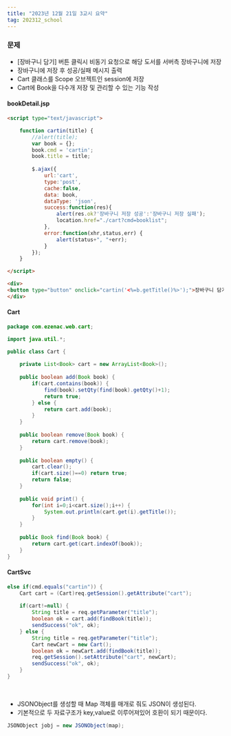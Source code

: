 ```yaml
---
title: "2023년 12월 21일 3교시 요약"
tag: 202312_school
---
```


### 문제

- [장바구니 담기] 버튼 클릭시 비동기 요청으로 해당 도서를 서버측 장바구니에 저장
- 장바구니에 저장 후 성공/실패 메시지 출력
- Cart 클래스를 Scope 오브젝트인 session에 저장
- Cart에 Book을 다수개 저장 및 관리할 수 있는 기능 작성

#### bookDetail.jsp

```html
<script type="text/javascript">

	function cartin(title) {
		//alert(title);
		var book = {};
		book.cmd = 'cartin';
		book.title = title;
		
		$.ajax({
			url:'cart',
			type:'post',
			cache:false,
			data: book,
			dataType: 'json',
			success:function(res){
				alert(res.ok?'장바구니 저장 성공':'장바구니 저장 실패');
				location.href="./cart?cmd=booklist";
			},
			error:function(xhr,status,err) {
				alert(status+", "+err);
			}			
		});
	}

</script>

<div>
<button type="button" onclick="cartin('<%=b.getTitle()%>');">장바구니 담기</button>
</div>
```


#### Cart

```java
package com.ezenac.web.cart;

import java.util.*;

public class Cart {
	
	private List<Book> cart = new ArrayList<Book>();
	
	public boolean add(Book book) {
		if(cart.contains(book)) {
			find(book).setQty(find(book).getQty()+1);
			return true;
		} else {
			return cart.add(book);
		}
	}
	
	public boolean remove(Book book) {
		return cart.remove(book);
	}
	
	public boolean empty() {
		cart.clear();
		if(cart.size()==0) return true;
		return false;
	}
	
	public void print() {
		for(int i=0;i<cart.size();i++) {
			System.out.println(cart.get(i).getTitle());
		}
	}
	
	public Book find(Book book) {
		return cart.get(cart.indexOf(book));	
	}
}
```

#### CartSvc

```java
else if(cmd.equals("cartin")) {
    Cart cart = (Cart)req.getSession().getAttribute("cart");
    
    if(cart!=null) {
        String title = req.getParameter("title");
        boolean ok = cart.add(findBook(title));
        sendSuccess("ok", ok);
    } else {
        String title = req.getParameter("title");
        Cart newCart = new Cart();
        boolean ok = newCart.add(findBook(title));
        req.getSession().setAttribute("cart", newCart);
        sendSuccess("ok", ok);
    }
}
```

<br>

- JSONObject를 생성할 때 Map 객체를 매개로 줘도 JSON이 생성된다.
- 기본적으로 두 자료구조가 key,value로 이루어져있어 호환이 되기 때문이다.

```java
JSONObject jobj = new JSONObject(map);
```